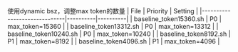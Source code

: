 
使用dynamic bsz，调整max token的数量
| File                         | Priority | Setting  |
|------------------------------|----------|----------|
| baseline_token15360.sh | P0       | max_token=15360   |
| baseline_token13312.sh | P0       | max_token=13312   |
| baseline_token10240.sh | P0       | max_token=10240   |
| baseline_token8192.sh | P1       | max_token=8192   |
| baseline_token4096.sh | P1       | max_token=4096   |